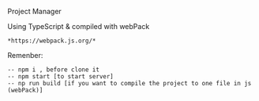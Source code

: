 Project Manager

Using TypeScript & compiled with webPack

    *https://webpack.js.org/* 

Remenber: 

    -- npm i , before clone it
    -- npm start [to start server]
    -- np run build [if you want to compile the project to one file in js (webPack)]

    